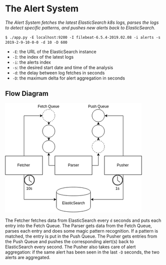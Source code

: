 # The Alert System

_The Alert System fetches the latest ElasticSearch k8s logs, parses the logs to detect specific patterns, and pushes new alerts back to ElasticSearch._

```
$ ./app.py -E localhost:9200 -I filebeat-6.5.4-2019.02.08 -i alerts -s 2019-2-9-10-0-0 -d 10 -D 600
```

- `-E`: the URL of the ElasticSearch instance
- `-I`: the index of the latest logs
- `-i`: the alerts index
- `-s`: the desired start date and time of the analysis
- `-d`: the delay between log fetches in seconds
- `-D`: the maximum delta for alert aggregation in seconds

## Flow Diagram

![](flow.png)

The Fetcher fetches data from ElasticSearch every `d` seconds and puts each entry into the Fetch Queue. 
The Parser gets data from the Fetch Queue, parses each entry and does some magic pattern recognition. 
If a pattern is matched, the entry is put in the Push Queue.
The Pusher gets entries from the Push Queue and pushes the corresponding alert(s) back to ElasticSearch every second.
The Pusher also takes care of alert aggregation: if the same alert has been seen in the last `-D` seconds, the two alerts are aggregated. 